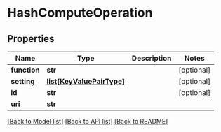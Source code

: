 # HashComputeOperation

## Properties
Name | Type | Description | Notes
------------ | ------------- | ------------- | -------------
**function** | **str** |  | [optional] 
**setting** | [**list[KeyValuePairType]**](KeyValuePairType.md) |  | [optional] 
**id** | **str** |  | [optional] 
**uri** | **str** |  | 

[[Back to Model list]](../README.md#documentation-for-models) [[Back to API list]](../README.md#documentation-for-api-endpoints) [[Back to README]](../README.md)


